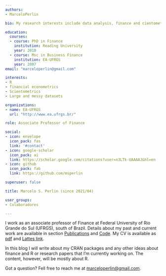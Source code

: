 ```yaml
---
authors:
- MarceloPerlin

bio: My research interests include data analysis, finance and cientometrics.

education:
  courses:
  - course: PhD in Finance
    institution: Reading University
    year: 2010
  - course: Msc in Business Finance
    institution: EA-UFRGS
    year: 2007
email: "marceloperlin@gmail.com"

interests:
- R
- financial econometrics
- Scientometrics
- Large and messy datasets

organizations:
- name: EA-UFRGS
  url: "http://www.ea.ufrgs.br/"

role: Associate Professor of Finance

social:
- icon: envelope
  icon_pack: fas
  link: '#contact'
- icon: google-scholar
  icon_pack: ai
  link: https://scholar.google.com/citations?user=n3LTk-UAAAAJ&hl=en
- icon: github
  icon_pack: fab
  link: https://github.com/msperlin

superuser: false

title: Marcelo S. Perlin (since 2021/04)

user_groups:
- Colaboradores

---
```


I work as an associate professor of Finance at Federal University of Rio Grande do Sul (UFRGS), south of Brazil. Details about my past and current work are available in section [Publications](/blog/publication) and [Code](/blog/code). My CV is available as [pdf](/blog/files/cv.pdf) and [Lattes link](http://lattes.cnpq.br/3262699324398819). 

In this blog I will write about my CRAN packages and any other ideas about finance and R or research papers that I’m currently working on. The content, however, will be mostly about R.

Got a question? Fell free to reach me at [marceloperlin@gmail.com](mailto:marceloperlin@gmail.com).
